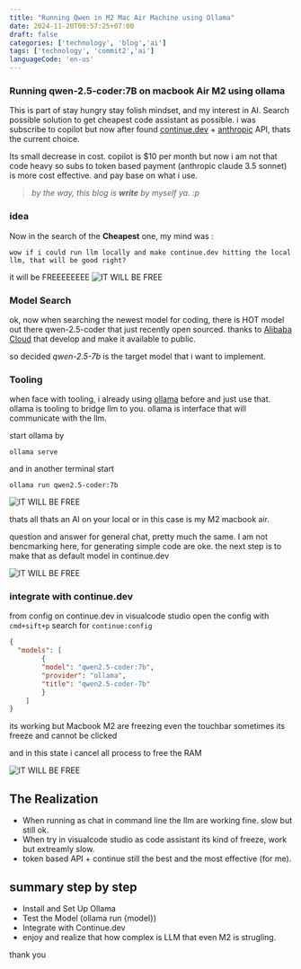 ```yaml
---
title: "Running Qwen in M2 Mac Air Machine using Ollama"
date: 2024-11-20T00:57:25+07:00
draft: false
categories: ['technology', 'blog','ai']
tags: ['technology', 'commit2','ai']
languageCode: 'en-us'
---
```


### Running qwen-2.5-coder:7B on macbook Air M2 using ollama

This is part of stay hungry stay folish mindset, and my interest in AI. Search possible solution to get cheapest code assistant as possible. i was subscribe to copilot but now after found [continue.dev](https://www.continue.dev/) + [anthropic](https://www.anthropic.com/pricing#anthropic-api) API, thats the current choice.

Its small decrease in cost. copilot is $10 per month but now i am not that code heavy so subs to token based payment (anthropic claude 3.5 sonnet) is more cost effective. and pay base on what i use.

> *by the way, this blog is **write** by myself ya. :p*

### idea

Now in the search of the **Cheapest** one,
my mind was :

`wow if i could run llm locally and make continue.dev hitting the local llm, that will be good right?`

it will be FREEEEEEEE
![IT WILL BE FREE](/img/qwen-m2-1.png)

### Model Search

ok, now when searching the newest model for coding, there is HOT model out there qwen-2.5-coder that just recently open sourced. thanks to [Alibaba Cloud](https://www.alibabacloud.com/blog/601765) that develop and make it available to public.

so decided *qwen-2.5-7b* is the target model that i want to implement.

### Tooling

when face with tooling, i already using [ollama](https://ollama.com/) before and just use that. ollama is tooling to bridge llm to you. ollama is interface that will communicate with the llm.

start ollama by

`ollama serve`

and in another terminal start

`ollama run qwen2.5-coder:7b`

![IT WILL BE FREE](/img/qwen-m2-2.png)

thats all thats an AI on your local or in this case is my M2 macbook air.

question and answer for general chat, pretty much the same. I am not bencmarking here, for generating simple code are oke. the next step is to make that as default model in continue.dev

![IT WILL BE FREE](/img/qwen-m2-3.png)

### integrate with continue.dev

from config on continue.dev in visualcode studio open the config with `cmd+sift+p` search for `continue:config`

```json
{
  "models": [
        {
        "model": "qwen2.5-coder:7b",
        "provider": "ollama",
        "title": "qwen2.5-coder-7b"
        }
    ]
}
```

its working but Macbook M2 are freezing even the touchbar sometimes its freeze and cannot be clicked

and in this state i cancel all process to free the RAM

![IT WILL BE FREE](/img/qwen-m2-4.png)

## The Realization

- When running as chat in command line the llm are working fine. slow but still ok.
- When try in visualcode studio as code assistant its kind of freeze, work but extreamly slow.
- token based API + continue still the best and the most effective (for me).

## summary step by step

- Install and Set Up Ollama
- Test the Model (ollama run {model})
- Integrate with Continue.dev
- enjoy and realize that how complex is LLM that even M2 is strugling.

thank you
